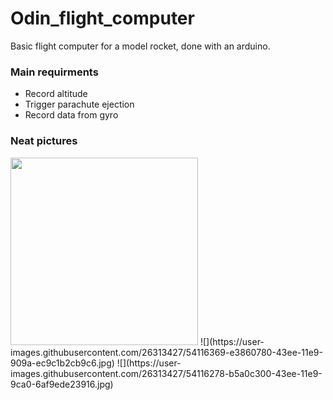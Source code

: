 # Odin_flight_computer
Basic flight computer for a model rocket, done with an arduino.

### Main requirments
- Record altitude
- Trigger parachute ejection
- Record data from gyro

### Neat pictures
<img src="https://user-images.githubusercontent.com/26313427/54116369-e3860780-43ee-11e9-909a-ec9c1b2cb9c6.jpg" width="300" />
![](https://user-images.githubusercontent.com/26313427/54116369-e3860780-43ee-11e9-909a-ec9c1b2cb9c6.jpg)
![](https://user-images.githubusercontent.com/26313427/54116278-b5a0c300-43ee-11e9-9ca0-6af9ede23916.jpg)
